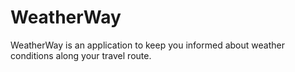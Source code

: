 # WeatherWay
WeatherWay is an application to keep you informed about weather conditions along your travel route. 
